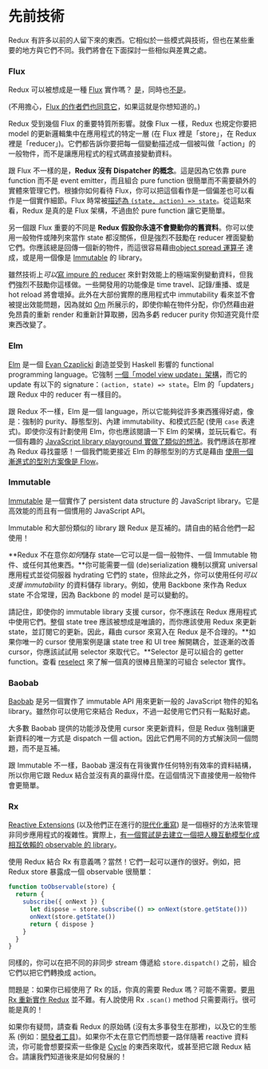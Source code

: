 # 先前技術

Redux 有許多以前的人留下來的東西。它相似於一些模式與技術，但也在某些重要的地方與它們不同。我們將會在下面探討一些相似與差異之處。

### Flux

Redux 可以被想成是一種 [Flux](https://facebook.github.io/flux/) 實作嗎？
[是](https://twitter.com/fisherwebdev/status/616278911886884864)，同時也[不是](https://twitter.com/andrestaltz/status/616270755605708800)。

(不用擔心，[Flux 的作者們](https://twitter.com/jingc/status/616608251463909376)[也同意它](https://twitter.com/fisherwebdev/status/616286955693682688)，如果這就是你想知道的。)

Redux 受到幾個 Flux 的重要特質所影響。就像 Flux 一樣，Redux 也規定你要把 model 的更新邏輯集中在應用程式的特定一層 (在 Flux 裡是「store」，在 Redux 裡是「reducer」)。它們都告訴你要把每一個變動描述成一個被叫做「action」的一般物件，而不是讓應用程式的程式碼直接變動資料。

跟 Flux 不一樣的是，**Redux 沒有 Dispatcher 的概念**。這是因為它依靠 pure function 而不是 event emitter，而且組合 pure function 很簡單而不需要額外的實體來管理它們。根據你如何看待 Flux，你可以把這個看作是一個偏差也可以看作是一個實作細節。Flux 時常被[描述為 `(state, action) => state`](https://speakerdeck.com/jmorrell/jsconf-uy-flux-those-who-forget-the-past-dot-dot-dot-1)。從這點來看，Redux 是真的是 Flux 架構，不過由於 pure function 讓它更簡單。

另一個跟 Flux 重要的不同是 **Redux 假設你永遠不會變動你的舊資料**。你可以使用一般物件或陣列來當作 state 都沒關係，但是強烈不鼓勵在 reducer 裡面變動它們。你應該總是回傳一個新的物件，而這很容易藉由[object spread 運算子](../recipes/UsingObjectSpreadOperator.md) 達成，或是用一個像是 [Immutable](https://facebook.github.io/immutable-js) 的 library。

雖然技術上*可以*[寫 impure 的 reducer](https://github.com/reactjs/redux/issues/328#issuecomment-125035516) 來針對效能上的極端案例變動資料，但我們強烈不鼓勵你這樣做。一些開發用的功能像是 time travel、記錄/重播、或是 hot reload 將會壞掉。此外在大部份實際的應用程式中 immutability 看來並不會被提出效能問題，因為就如 [Om](https://github.com/omcljs/om) 所展示的，即使你輸在物件分配，你仍然藉由避免昂貴的重新 render 和重新計算取勝，因為多虧 reducer purity 你知道究竟什麼東西改變了。

### Elm

[Elm](http://elm-lang.org/) 是一個 [Evan Czaplicki](https://twitter.com/czaplic) 創造並受到 Haskell 影響的 functional programming language。它強制 [一個「model view update」架構](https://github.com/evancz/elm-architecture-tutorial/)，而它的 update 有以下的 signature：`(action, state) => state`。Elm 的「updaters」跟 Redux 中的 reducer 有一樣目的。

跟 Redux 不一樣，Elm 是一個 language，所以它能夠從許多東西獲得好處，像是：強制的 purity、靜態型別、內建 immutability、和模式匹配 (使用 `case` 表達式)。即使你沒有計劃使用 Elm，你也應該閱讀一下 Elm 的架構，並玩玩看它。有一個有趣的 [JavaScript library playground 實做了類似的想法](https://github.com/paldepind/noname-functional-frontend-framework)。我們應該在那裡為 Redux 尋找靈感！一個我們能更接近 Elm 的靜態型別的方式是藉由 [使用一個漸進式的型別方案像是 Flow](https://github.com/reactjs/redux/issues/290)。

### Immutable

[Immutable](https://facebook.github.io/immutable-js) 是一個實作了 persistent data structure 的 JavaScript library。它是高效能的而且有一個慣用的 JavaScript API。

Immutable 和大部份類似的 library 跟 Redux 是互補的。請自由的結合他們一起使用！

**Redux 不在意你*如何*儲存 state—它可以是一個一般物件、一個 Immutable 物件、或任何其他東西。**你可能需要一個 (de)serialization 機制以撰寫 universal 應用程式並從伺服器 hydrating 它們的 state，但除此之外，你可以使用任何*可以支援 immutability* 的資料儲存 library。例如，使用 Backbone 來作為 Redux state 不合常理，因為 Backbone 的 model 是可以變動的。

請記住，即使你的 immutable library 支援 cursor，你不應該在 Redux 應用程式中使用它們。整個 state tree 應該被想成是唯讀的，而你應該使用 Redux 來更新 state，並訂閱它的更新。因此，藉由 cursor 來寫入在 Redux 是不合理的。**如果你唯一的 cursor 使用案例是讓 state tree 和 UI tree 解開耦合，並逐漸的改善 cursor，你應該試試用 selector 來取代它。**Selector 是可以組合的 getter function。查看 [reselect](http://github.com/faassen/reselect) 來了解一個真的很棒且簡潔的可組合 selector 實作。

### Baobab

[Baobab](https://github.com/Yomguithereal/baobab) 是另一個實作了 immutable API 用來更新一般的 JavaScript 物件的知名 library。雖然你可以使用它來結合 Redux，不過一起使用它們只有一點點好處。

大多數 Baobab 提供的功能涉及使用 cursor 來更新資料，但是 Redux 強制讓更新資料的唯一方式是 dispatch 一個 action。因此它們用不同的方式解決同一個問題，而不是互補。

跟 Immutable 不一樣，Baobab 還沒有在背後實作任何特別有效率的資料結構，所以你用它跟 Redux 結合並沒有真的贏得什麼。在這個情況下直接使用一般物件會更簡單。

### Rx

[Reactive Extensions](https://github.com/Reactive-Extensions/RxJS) (以及他們正在進行的[現代化重寫](https://github.com/ReactiveX/RxJS)) 是一個極好的方法來管理非同步應用程式的複雜性。實際上，[有一個嘗試是去建立一個把人機互動模型化成相互依賴的 observable 的 library](http://cycle.js.org)。

使用 Redux 結合 Rx 有意義嗎？當然！它們一起可以運作的很好。例如，把 Redux store 暴露成一個 observable 很簡單：

```js
function toObservable(store) {
  return {
    subscribe({ onNext }) {
      let dispose = store.subscribe(() => onNext(store.getState()))
      onNext(store.getState())
      return { dispose }
    }
  }
}
```

同樣的，你可以在把不同的非同步 stream 傳遞給 `store.dispatch()` 之前，組合它們以把它們轉換成 action。

問題是：如果你已經使用了 Rx 的話，你真的需要 Redux 嗎？可能不需要。要[用 Rx 重新實作 Redux](https://github.com/jas-chen/rx-redux) 並不難。有人說使用 Rx `.scan()` method 只需要兩行。很可能是真的！

如果你有疑問，請查看 Redux 的原始碼 (沒有太多事發生在那裡)，以及它的生態系 (例如：[開發者工具](https://github.com/gaearon/redux-devtools))。如果你不太在意它們而想要一路伴隨著 reactive 資料流，你可能會想要探索一些像是 [Cycle](http://cycle.js.org) 的東西來取代，或甚至把它跟 Redux 結合。請讓我們知道後來是如何發展的！
